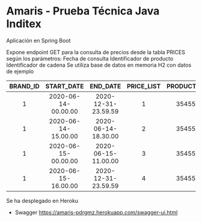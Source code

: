 
# Amaris - Prueba Técnica Java Inditex


Aplicación en  Spring Boot

Expone endpoint GET para la consulta de precios desde la tabla PRICES según los parámetros:
Fecha de consulta
Identificador de producto
Identificador de cadena
Se utiliza base de datos en memoria H2 con datos de ejemplo



| BRAND_ID | START_DATE | END_DATE |  PRICE_LIST |  PRODUCT_ID |  PRIORITY | PRICE | CURR | 
| :---: | :---: | :---: | :---: | :---: | :---: | :---: | :---: |
|1|2020-06-14-00.00.00|2020-12-31-23.59.59|1|35455|0|35.50|EUR|
|1|2020-06-14-15.00.00|2020-06-14-18.30.00|2|35455|1|25.45|EUR|
|1|2020-06-15-00.00.00|2020-06-15-11.00.00|3|35455|1|30.50|EUR|
|1|2020-06-15-16.00.00|2020-12-31-23.59.59|4|35455|1|38.95|EUR|


Se ha desplegado en Heroku

- Swagger https://amaris-pdrgmz.herokuapp.com/swagger-ui.html



